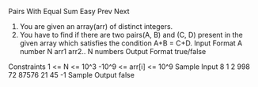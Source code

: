 Pairs With Equal Sum
Easy  Prev   Next
1. You are given an array(arr) of distinct integers.
2. You have to find if there are two pairs(A, B) and (C, D) present in the given array which satisfies the condition A+B = C+D.
Input Format
A number N
arr1
arr2.. N numbers
Output Format
true/false

Constraints
1 <= N <= 10^3
-10^9 <= arr[i] <= 10^9 
Sample Input
8
1 2 998 72 87576 21 45 -1
Sample Output
false
